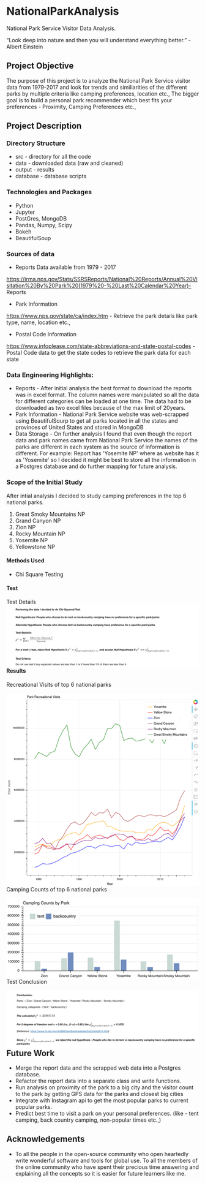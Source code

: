# NationalParkAnalysis 
National Park Service Visitor Data Analysis.

“Look deep into nature and then you will understand everything better.” - Albert Einstein

## Project Objective
The purpose of this project is to analyze the National Park Service visitor data from 1979-2017 and look for trends and similiarities of the different parks by multiple criteria like camping preferences, location etc., The bigger goal is to build a personal park recommender which best fits your preferences - Proximity, Camping Preferences etc., 


## Project Description


### Directory Structure
* src - directory for all the code
* data - downloaded data (raw and cleaned)
* output - results
* database - database scripts

### Technologies and Packages 
* Python
* Jupyter
* PostGres, MongoDB
* Pandas, Numpy, Scipy
* Bokeh
* BeautifulSoup

### Sources of data
* Reports Data available from 1979 - 2017

https://irma.nps.gov/Stats/SSRSReports/National%20Reports/Annual%20Visitation%20By%20Park%20(1979%20-%20Last%20Calendar%20Year)- Reports 

* Park Information 

https://www.nps.gov/state/ca/index.htm - Retrieve the park details like park type, name, location etc.,

* Postal Code Information

https://www.infoplease.com/state-abbreviations-and-state-postal-codes - Postal Code data to get the state codes to retrieve the park data for each state


### Data Engineering Highlights:
* Reports - After initial analysis the best format to download the reports was in excel format. The column names were manipulated so all the data for different categories can be loaded at one time. The data had to be downloaded as two excel files because of the max limit of 20years.
* Park Information - National Park Service website was web-scrapped using BeautifulSourp to get all parks located in all the states and provinces of United States and stored in MongoDB
* Data Storage - On further analysis I found that even though the report data and park names came from National Park Service the names of the parks are different in each system as the source of information is different. For example: Report has 'Yosemite NP' where as website has it as 'Yosemite' so I decided it might be best to store all the information in a Postgres database and do further mapping for future analysis.

### Scope of the Initial Study
After intial analysis I decided to study camping preferences in the top 6 national parks. 
 1. Great Smoky Mountains NP
 2. Grand Canyon NP
 3. Zion NP
 4. Rocky Mountain NP
 5. Yosemite NP
 6. Yellowstone NP
 

#### Methods Used
* Chi Square Testing

#### Test
Test Details
 <img src="output/Test_Information.png"
     alt="Test Information"
     style="float: left; margin-right: 10px;" />

#### Results
Recreational Visits of top 6 national parks

<img src="output/Recreational_Visits.png"
     alt="Recreational Visits"
     style="float: left; margin-right: 10px;" />
     
Camping Counts of top 6 national parks    

 <img src="output/Camping_Counts.png"
     alt="Camping Counts"
     style="float: left; margin-right: 10px;" />
     
Test Conclusion

 <img src="output/Test_Conclusions.png"
     alt="Test Conclusion"
     style="float: left; margin-right: 10px;" />


## Future Work
* Merge the report data and the scrapped web data into a Postgres database.
* Refactor the report data into a separate class and write functions.
* Run analysis on proximity of the park to a big city and the visitor count to the park by getting GPS data for the parks and closest big cities
* Integrate with Instagram api to get the most popular parks to current popular parks.
* Predict best time to visit a park on your personal preferences. (like - tent camping, back country camping, non-popular times etc.,)


## Acknowledgements
* To all the people in the open-source community who open heartedly write wonderful software and tools for global use. To all the members of the online community who have spent their precious time answering and explaining all the concepts so it is easier for future learners like me.

 
